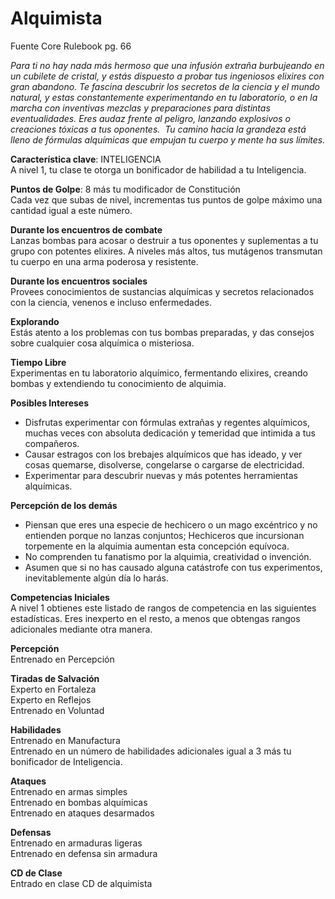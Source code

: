 # Alquimista
Fuente Core Rulebook pg. 66

*Para ti no hay nada más hermoso que una infusión extraña burbujeando en un cubilete de cristal, y estás dispuesto a probar tus ingeniosos elixires con gran abandono. Te fascina descubrir los secretos de la ciencia y el mundo natural, y estas constantemente experimentando en tu laboratorio, o en la marcha con inventivas mezclas y preparaciones para distintas eventualidades. Eres audaz frente al peligro, lanzando explosivos o creaciones tóxicas a tus oponentes. 
Tu camino hacia la grandeza está lleno de fórmulas alquímicas que empujan tu cuerpo y mente ha sus límites.*

**Característica clave**: INTELIGENCIA  
A nivel 1, tu clase te otorga un bonificador de habilidad a tu Inteligencia.

**Puntos de Golpe**: 8 más tu modificador de Constitución  
Cada vez que subas de nivel, incrementas tus puntos de golpe máximo una cantidad igual a este número. 

**Durante los encuentros de combate**  
Lanzas bombas para acosar o destruir a tus oponentes y suplementas a tu grupo con potentes elixires. A niveles más altos, tus mutágenos transmutan tu cuerpo en una arma poderosa y resistente. 

**Durante los encuentros sociales**  
Provees conocimientos de sustancias alquímicas y secretos relacionados con la ciencia, venenos e incluso enfermedades. 

**Explorando**  
Estás atento a los problemas con tus bombas preparadas, y das consejos sobre cualquier cosa alquímica o misteriosa.

**Tiempo Libre**  
Experimentas en tu laboratorio alquímico, fermentando elixires, creando bombas y extendiendo tu conocimiento de alquimia.

**Posibles Intereses**  
* Disfrutas experimentar con fórmulas extrañas y regentes alquímicos, muchas veces con absoluta dedicación y temeridad que intimida a tus compañeros.
* Causar estragos con los brebajes alquímicos que has ideado, y ver cosas quemarse, disolverse, congelarse o cargarse de electricidad.  
* Experimentar para descubrir nuevas y más potentes herramientas alquímicas.

**Percepción de los demás**  
* Piensan que eres una especie de hechicero o un mago excéntrico y no entienden porque no lanzas conjuntos; Hechiceros que incursionan torpemente en la alquimia aumentan esta concepción equívoca. 
* No comprenden tu fanatismo por la alquimia, creatividad o invención. 
* Asumen que si no has causado alguna catástrofe con tus experimentos, inevitablemente algún día lo harás. 

**Competencias Iniciales**  
A nivel 1 obtienes este listado de rangos de competencia en las siguientes estadísticas. Eres inexperto en el resto, a menos que obtengas rangos adicionales mediante otra manera.  

**Percepción**  
Entrenado en Percepción 

**Tiradas de Salvación**  
Experto en Fortaleza  
Experto en Reflejos  
Entrenado en Voluntad  

**Habilidades**  
Entrenado en Manufactura  
Entrenado en un número de habilidades adicionales igual a 3 más tu bonificador de Inteligencia.  

**Ataques**  
Entrenado en armas simples  
Entrenado en bombas alquímicas  
Entrenado en ataques desarmados  

**Defensas**  
Entrenado en armaduras ligeras  
Entrenado en defensa sin armadura  

**CD de Clase**  
Entrado en clase CD de alquimista  
